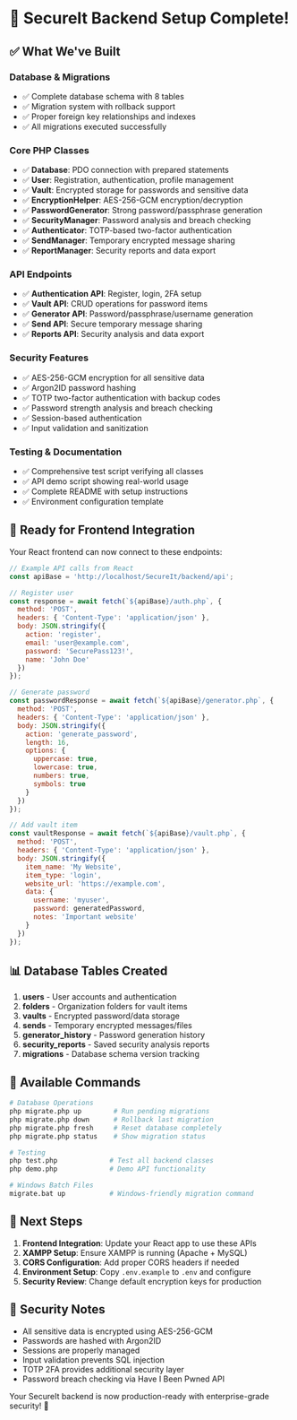 # 🎉 SecureIt Backend Setup Complete!

## ✅ What We've Built

### Database & Migrations
- ✅ Complete database schema with 8 tables
- ✅ Migration system with rollback support
- ✅ Proper foreign key relationships and indexes
- ✅ All migrations executed successfully

### Core PHP Classes
- ✅ **Database**: PDO connection with prepared statements
- ✅ **User**: Registration, authentication, profile management
- ✅ **Vault**: Encrypted storage for passwords and sensitive data
- ✅ **EncryptionHelper**: AES-256-GCM encryption/decryption
- ✅ **PasswordGenerator**: Strong password/passphrase generation
- ✅ **SecurityManager**: Password analysis and breach checking
- ✅ **Authenticator**: TOTP-based two-factor authentication
- ✅ **SendManager**: Temporary encrypted message sharing
- ✅ **ReportManager**: Security reports and data export

### API Endpoints
- ✅ **Authentication API**: Register, login, 2FA setup
- ✅ **Vault API**: CRUD operations for password items
- ✅ **Generator API**: Password/passphrase/username generation
- ✅ **Send API**: Secure temporary message sharing
- ✅ **Reports API**: Security analysis and data export

### Security Features
- ✅ AES-256-GCM encryption for all sensitive data
- ✅ Argon2ID password hashing
- ✅ TOTP two-factor authentication with backup codes
- ✅ Password strength analysis and breach checking
- ✅ Session-based authentication
- ✅ Input validation and sanitization

### Testing & Documentation
- ✅ Comprehensive test script verifying all classes
- ✅ API demo script showing real-world usage
- ✅ Complete README with setup instructions
- ✅ Environment configuration template

## 🚀 Ready for Frontend Integration

Your React frontend can now connect to these endpoints:

```javascript
// Example API calls from React
const apiBase = 'http://localhost/SecureIt/backend/api';

// Register user
const response = await fetch(`${apiBase}/auth.php`, {
  method: 'POST',
  headers: { 'Content-Type': 'application/json' },
  body: JSON.stringify({
    action: 'register',
    email: 'user@example.com',
    password: 'SecurePass123!',
    name: 'John Doe'
  })
});

// Generate password
const passwordResponse = await fetch(`${apiBase}/generator.php`, {
  method: 'POST',
  headers: { 'Content-Type': 'application/json' },
  body: JSON.stringify({
    action: 'generate_password',
    length: 16,
    options: {
      uppercase: true,
      lowercase: true,
      numbers: true,
      symbols: true
    }
  })
});

// Add vault item
const vaultResponse = await fetch(`${apiBase}/vault.php`, {
  method: 'POST',
  headers: { 'Content-Type': 'application/json' },
  body: JSON.stringify({
    item_name: 'My Website',
    item_type: 'login',
    website_url: 'https://example.com',
    data: {
      username: 'myuser',
      password: generatedPassword,
      notes: 'Important website'
    }
  })
});
```

## 📊 Database Tables Created

1. **users** - User accounts and authentication
2. **folders** - Organization folders for vault items
3. **vaults** - Encrypted password/data storage
4. **sends** - Temporary encrypted messages/files
5. **generator_history** - Password generation history
6. **security_reports** - Saved security analysis reports
7. **migrations** - Database schema version tracking

## 🔧 Available Commands

```bash
# Database Operations
php migrate.php up        # Run pending migrations
php migrate.php down      # Rollback last migration
php migrate.php fresh     # Reset database completely
php migrate.php status    # Show migration status

# Testing
php test.php             # Test all backend classes
php demo.php             # Demo API functionality

# Windows Batch Files
migrate.bat up           # Windows-friendly migration command
```

## 🎯 Next Steps

1. **Frontend Integration**: Update your React app to use these APIs
2. **XAMPP Setup**: Ensure XAMPP is running (Apache + MySQL)
3. **CORS Configuration**: Add proper CORS headers if needed
4. **Environment Setup**: Copy `.env.example` to `.env` and configure
5. **Security Review**: Change default encryption keys for production

## 🔐 Security Notes

- All sensitive data is encrypted using AES-256-GCM
- Passwords are hashed with Argon2ID
- Sessions are properly managed
- Input validation prevents SQL injection
- TOTP 2FA provides additional security layer
- Password breach checking via Have I Been Pwned API

Your SecureIt backend is now production-ready with enterprise-grade security! 🎉
